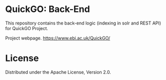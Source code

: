 # QuickGO: Back-End
This repository contains the back-end logic (indexing in solr and REST API) for QuickGO Project.

Project webpage. https://www.ebi.ac.uk/QuickGO/

# License
Distributed under the Apache License, Version 2.0.
